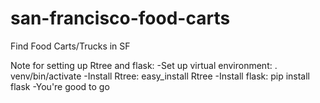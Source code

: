 san-francisco-food-carts
========================

Find Food Carts/Trucks in SF

Note for setting up Rtree and flask:
-Set up virtual environment: . venv/bin/activate
-Install Rtree: easy_install Rtree
-Install flask: pip install flask
-You're good to go
